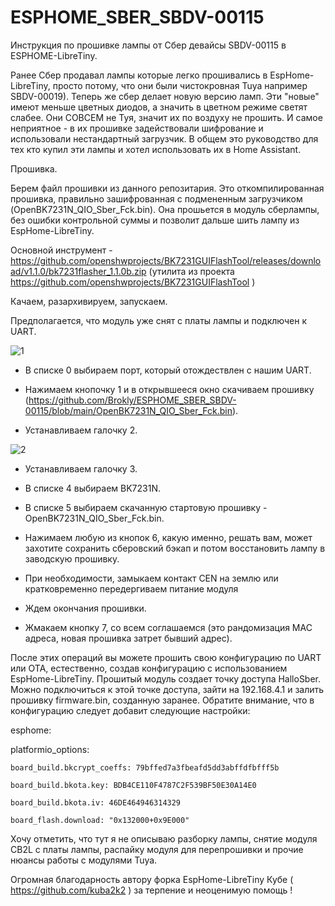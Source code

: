 # ESPHOME_SBER_SBDV-00115
Инструкция по прошивке лампы от Сбер девайсы SBDV-00115 в ESPHOME-LibreTiny.

Ранее Сбер продавал лампы которые легко прошивались в EspHome-LibreTiny, просто потому, что они были чистокровная Tuya например SBDV-00019). Теперь же сбер делает новую версию ламп. Эти "новые" имеют меньше цветных диодов, а значить в цветном режиме светят слабее. Они СОВСЕМ не Туя, значит их по воздуху не прошить. И самое неприятное - в их прошивке задействовали шифрование и использовали нестандартный загрузчик. 
В общем это руководство для тех кто купил эти лампы и хотел использовать их в Home Assistant.

Прошивка. 

Берем файл прошивки из данного репозитария. Это откомпилированная прошивка, правильно зашифрованная с подмененным загрузчикoм (OpenBK7231N_QIO_Sber_Fck.bin). Она прошьется в модуль сберлампы, без ошибки контрольной суммы и позволит дальше шить лампу из EspHome-LibreTiny.

Основной инструмент - https://github.com/openshwprojects/BK7231GUIFlashTool/releases/download/v1.1.0/bk7231flasher_1.1.0b.zip (утилита из проекта https://github.com/openshwprojects/BK7231GUIFlashTool )

Качаем, разархивируем, запускаем.

Предполагается, что модуль уже снят с платы лампы и подключен к UART.

![1](https://github.com/Brokly/ESPHOME_SBER_SBDV-00115/assets/11642286/038dcfdd-28ec-47f7-a28a-43707a03ec44)

- В списке 0 выбираем порт, который отождествлен с нашим UART.

- Нажимаем кнопочку 1 и в открывшееся окно скачиваем прошивку (https://github.com/Brokly/ESPHOME_SBER_SBDV-00115/blob/main/OpenBK7231N_QIO_Sber_Fck.bin).

- Устанавливаем галочку 2.  

![2](https://github.com/Brokly/ESPHOME_SBER_SBDV-00115/assets/11642286/4455d89b-a3e1-454d-8c4f-064be06d1f9f)

- Устанавливаем галочку 3.

- В списке 4 выбираем BK7231N.

- В списке 5 выбираем скачанную стартовую прошивку - OpenBK7231N_QIO_Sber_Fck.bin.

- Нажимаем любую из кнопок 6, какую именно, решать вам, может захотите сохранить сберовский бэкап и потом восстановить лампу в заводскую прошивку.

- При необходимости, замыкаем контакт CEN на землю или кратковременно передергиваем питание модуля

- Ждем окончания прошивки.

- Жмакаем кнопку 7, со всем соглашаемся (это рандомизация MAC адреса, новая прошивка затрет бывший адрес).

После этих операций вы можете прошить свою конфигурацию по UART или OTA, естественно, создав конфигурацию с использованием EspHome-LibreTiny. Прошитый модуль создает точку доступа HalloSber. Можно подключиться к этой точке доступа, зайти на 192.168.4.1 и залить прошивку firmware.bin, созданную заранее. Обратите внимание, что в конфигурацию следует добавит следующие настройки:

esphome:

  platformio_options:
  
    board_build.bkcrypt_coeffs: 79bffed7a3fbeafd5dd3abffdfbfff5b
    
    board_build.bkota.key: BDB4CE110F4787C2F539BF50E30A14E0
    
    board_build.bkota.iv: 46DE464946314329
    
    board_flash.download: "0x132000+0x9E000"
    

Хочу отметить, что тут я не описываю разборку лампы, снятие модуля CB2L c платы лампы, распайку модуля для перепрошивки и прочие нюансы работы с модулями Tuya. 

Огромная благодарность автору форка EspHome-LibreTiny Кубе ( https://github.com/kuba2k2 ) за терпение и неоценимую помощь !
